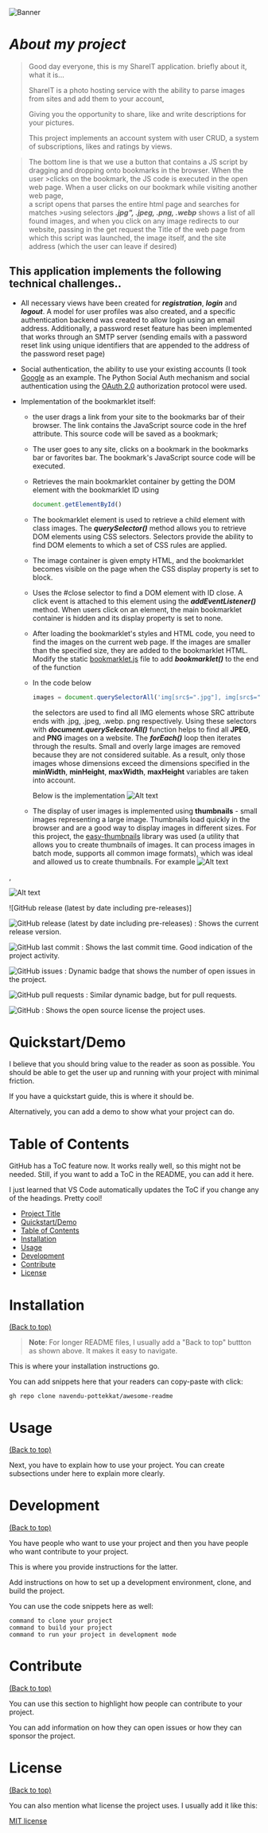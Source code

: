 <!-- Add banner here -->
![Banner](./header.png)

# ***About my project***


> Good day everyone, this is my ShareIT application. briefly about it, what it is...
>
>ShareIT is a photo hosting service with the ability  to parse images from sites and add them to your account, 
>
> Giving you the opportunity to share, like and write descriptions for your pictures.
>
> This project implements an account system with user CRUD, a system of subscriptions, likes and ratings by views.

>The bottom line is that we use a button that contains a JS script
>by dragging and dropping onto bookmarks in the browser. When the user >clicks on the bookmark, the JS code is executed in the open web page.
>When a user clicks on our bookmark while visiting another web page,  
>a script opens that parses the entire html page and searches for matches >using selectors ***.jpg", .jpeg, .png, .webp***
>shows a list of all found images, and when you click on any image
>redirects to our website, passing in the get request the Title of the web 
>page from which this script was launched, the image itself, and the site   
>address (which the user can leave if desired)
>

## This application implements the following technical challenges..

* All necessary views have been created for ***registration***, ***login*** and ***logout***. A model for user profiles was also created, and a specific authentication backend was created to allow login using an email address. Additionally, a password reset feature has been implemented that works through an SMTP server (sending emails with a password reset link using unique identifiers that are appended to the address of the password reset page)

* Social authentication, the ability to use your existing accounts (I took <a href="https://docs.allauth.org/en/latest/socialaccount/providers/google.html">Google</a> as an example. The Python Social Auth mechanism and social authentication using the <a href="https://pypi.org/project/django-allauth/">OAuth 2.0</a> authorization protocol were used.
* Implementation of the bookmarklet itself:
    * the user drags a link from your site to the bookmarks bar of their browser. The link contains the JavaScript source code in the href attribute. This source code will be saved as a bookmark;
    * The user goes to any site, clicks on a bookmark in the bookmarks bar or favorites bar. The bookmark's JavaScript source code will be executed.
    * Retrieves the main bookmarklet container by getting the DOM element with the bookmarklet ID using
        ```javascript
        document.getElementById()
        ```
    * The bookmarklet element is used to retrieve a child element with class images. The ***querySelector()*** method allows you to retrieve DOM elements using CSS selectors. Selectors provide the ability to find DOM elements to which a set of CSS rules are applied.
    * The image container is given empty HTML, and the bookmarklet becomes visible on the page when the CSS display property is set to block.
    * Uses the #close selector to find a DOM element with ID close. A click event is attached to this element using the ***addEventListener()*** method. When users click on an element, the main bookmarklet container is hidden and its display property is set to none.
    * After loading the bookmarklet's styles and HTML code, you need to find the images on the current web page. If the images are smaller than the specified size, they are added to the bookmarklet HTML. Modify the static <a href="https://github.com/collinearen/share-this-project/blob/test_case/share/images/static/js/bookmarklet.js">bookmarklet.js</a> file to add ***bookmarklet()*** to the end of the function
    * In the code below
        ```javascript
        images = document.querySelectorAll('img[src$=".jpg"], img[src$=".jpeg"], img[src$=".png"], img[src$=".webp"]');
        ```
        the selectors are used to find all IMG elements whose SRC attribute ends with .jpg, .jpeg, .webp. png respectively. Using these selectors with ***document.querySelectorAll()*** function helps to find all **JPEG**, and **PNG** images on a website. The ***forEach()*** loop then iterates through the results. Small and overly large images are removed because they are not considered suitable. As a result, only those images whose dimensions exceed the dimensions specified in the **minWidth**, **minHeight**, **maxWidth**, **maxHeight** variables are taken into account.

        Below is the implementation
            ![Alt text](image-2.png)

    * The display of user images is implemented using **thumbnails** - small images representing a large image. Thumbnails load quickly in the browser and are a good way to display images in different sizes. For this project, the <a href="https://pypi.org/project/easy-thumbnails/">easy-thumbnails</a> library was used (a utility that allows you to create thumbnails of images. It can process images in batch mode, supports all common image formats), which was ideal and allowed us to create thumbnails.
    For example
    ![Alt text](image-3.png)


,

![Alt text](image-1.png)







<!-- Add badges with link to Shields IO -->
![GitHub release (latest by date including pre-releases)] 

![GitHub release (latest by date including pre-releases)](https://img.shields.io/github/v/release/navendu-pottekkat/awesome-readme?include_prereleases)
: Shows the current release version.

![GitHub last commit](https://img.shields.io/github/last-commit/navendu-pottekkat/awesome-readme)
: Shows the last commit time. Good indication of the project activity.

![GitHub issues](https://img.shields.io/github/issues-raw/navendu-pottekkat/awesome-readme)
: Dynamic badge that shows the number of open issues in the project.

![GitHub pull requests](https://img.shields.io/github/issues-pr/navendu-pottekkat/awesome-readme)
: Similar dynamic badge, but for pull requests.

![GitHub](https://img.shields.io/github/license/navendu-pottekkat/awesome-readme)
: Shows the open source license the project uses.

# Quickstart/Demo

<!-- Add a demo for your project -->

I believe that you should bring value to the reader as soon as possible. You should be able to get the user up and running with your project with minimal friction.

If you have a quickstart guide, this is where it should be.

Alternatively, you can add a demo to show what your project can do.

# Table of Contents

GitHub has a ToC feature now. It works really well, so this might not be needed. Still, if you want to add a ToC in the README, you can add it here.

I just learned that VS Code automatically updates the ToC if you change any of the headings. Pretty cool!

- [Project Title](#project-title)
- [Quickstart/Demo](#quickstartdemo)
- [Table of Contents](#table-of-contents)
- [Installation](#installation)
- [Usage](#usage)
- [Development](#development)
- [Contribute](#contribute)
- [License](#license)

# Installation
[(Back to top)](#table-of-contents)

> **Note**: For longer README files, I usually add a "Back to top" buttton as shown above. It makes it easy to navigate.

This is where your installation instructions go.

You can add snippets here that your readers can copy-paste with click:

```shell
gh repo clone navendu-pottekkat/awesome-readme
```

# Usage
[(Back to top)](#table-of-contents)

Next, you have to explain how to use your project. You can create subsections under here to explain more clearly.

# Development
[(Back to top)](#table-of-contents)

You have people who want to use your project and then you have people who want contribute to your project.

This is where you provide instructions for the latter.

Add instructions on how to set up a development environment, clone, and build the project.

You can use the code snippets here as well:

```shell
command to clone your project
command to build your project
command to run your project in development mode
```


# Contribute
[(Back to top)](#table-of-contents)

You can use this section to highlight how people can contribute to your project.

You can add information on how they can open issues or how they can sponsor the project.

# License
[(Back to top)](#table-of-contents)

You can also mention what license the project uses. I usually add it like this:

[MIT license](./LICENSE)

